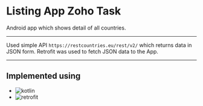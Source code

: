 # Listing App Zoho Task
Android app which shows detail of all countries. 
***
Used simple API `https://restcountries.eu/rest/v2/` which returns data in JSON form. Retrofit was used to fetch JSON data to the App.
***
## Implemented using
- ![kotlin](https://img.shields.io/badge/Koitlin-1.3.61-blue)
- ![retrofit](https://img.shields.io/badge/retrofit-2.7.1-orange)

